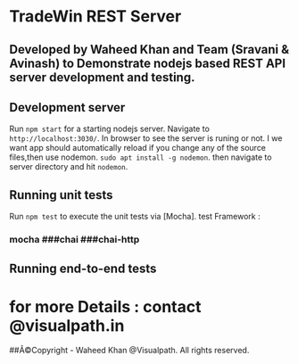 # TradeWin REST Server
## Developed by Waheed Khan and Team (Sravani & Avinash) to Demonstrate nodejs based REST API server development and testing.

## Development server

Run `npm start` for a starting nodejs server. 
Navigate to `http://localhost:3030/`. In browser to see the server is runing or not.
I we want app should automatically reload if you change any of the source files,then use nodemon.
`sudo apt install -g nodemon`.
then navigate to server directory and hit `nodemon`.


## Running unit tests

Run `npm test` to execute the unit tests via [Mocha].
test Framework :
### mocha ###chai ###chai-http

## Running end-to-end tests



# for more Details : contact @visualpath.in
##Â©Copyright - Waheed Khan @Visualpath. All rights reserved.